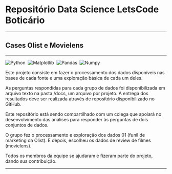 
# Repositório Data Science LetsCode Boticário</span>
---

## Cases Olist e Movielens
___

![Python](https://img.shields.io/badge/Python-094782?style=for-the-badge&logo=python&logoColor=white)&nbsp;
![Matplotlib](https://img.shields.io/badge/Matplotlib-002050?style=for-the-badge&logo=matplotlib&logoColor=white)&nbsp;
![Pandas](https://img.shields.io/badge/Pandas-gray?style=for-the-badge&logo=pandas&logoColor=white)&nbsp;
![Numpy](https://img.shields.io/badge/Numpy-276DC3?style=for-the-badge&logo=numpy&logoColor=white)&nbsp;

<p>
Este projeto consiste em fazer o processamento dos dados disponíveis nas bases de cada fonte e uma exploração básica de 
cada um deles.</p>
<p>
As perguntas respondidas para cada grupo de dados foi disponibilizada em arquivo texto 
na pasta /docs, um arquivo por projeto. A entrega dos resultados deve ser realizada 
através de repositório disponibilizado no GitHub. </p>
<p>
Este repositório está sendo compartilhado com um colega que apoiará no desenvolvimento das análises
para responder às perguntas de dois conjuntos de dados. </p>
<p>
O grupo fez o processamento e exploração dos dados 01 (funil de marketing da Olist). E depois, escolheu os dados de 
review de filmes (movielens).</p>
<p>
Todos os membros da equipe se ajudaram e fizeram parte do projeto, dando sua contribuição.
</p>

---
